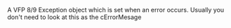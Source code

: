 ﻿A VFP 8/9 Exception object which is set when an error occurs. Usually you don't need to look at this as the cErrorMesage